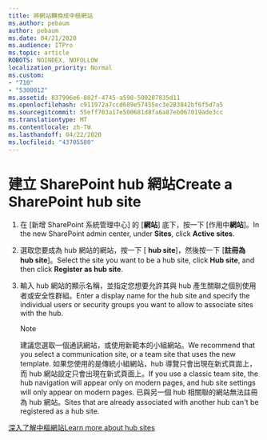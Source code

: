 ```yaml
---
title: 將網站轉換成中樞網站
ms.author: pebaum
author: pebaum
ms.date: 04/21/2020
ms.audience: ITPro
ms.topic: article
ROBOTS: NOINDEX, NOFOLLOW
localization_priority: Normal
ms.custom:
- "710"
- "5300012"
ms.assetid: 837996e6-802f-4745-a590-500207835d11
ms.openlocfilehash: c911972a7ccd689e57455ec3e283842bf6f5d7a5
ms.sourcegitcommit: 55eff703a17e500681d8fa6a87eb067019ade3cc
ms.translationtype: MT
ms.contentlocale: zh-TW
ms.lasthandoff: 04/22/2020
ms.locfileid: "43705580"
---
```

# <a name="create-a-sharepoint-hub-site"></a><span data-ttu-id="689a5-102">建立 SharePoint hub 網站</span><span class="sxs-lookup"><span data-stu-id="689a5-102">Create a SharePoint hub site</span></span>

1. <span data-ttu-id="689a5-103">在 [新增 SharePoint 系統管理中心] 的 [**網站**] 底下，按一下 [作用中**網站**]。</span><span class="sxs-lookup"><span data-stu-id="689a5-103">In the new SharePoint admin center, under **Sites**, click **Active sites**.</span></span>

2. <span data-ttu-id="689a5-104">選取您要成為 hub 網站的網站，按一下 [ **hub site**]，然後按一下 [**註冊為 hub site**]。</span><span class="sxs-lookup"><span data-stu-id="689a5-104">Select the site you want to be a hub site, click **Hub site**, and then click **Register as hub site**.</span></span>

3. <span data-ttu-id="689a5-105">輸入 hub 網站的顯示名稱，並指定您想要允許其與 hub 產生關聯之個別使用者或安全性群組。</span><span class="sxs-lookup"><span data-stu-id="689a5-105">Enter a display name for the hub site and specify the individual users or security groups you want to allow to associate sites with the hub.</span></span>

    > [!NOTE]
    >  <span data-ttu-id="689a5-106">建議您選取一個通訊網站，或使用新範本的小組網站。</span><span class="sxs-lookup"><span data-stu-id="689a5-106">We recommend that you select a communication site, or a team site that uses the new template.</span></span> <span data-ttu-id="689a5-107">如果您使用的是傳統小組網站，hub 導覽只會出現在新式頁面上，而 hub 網站設定只會出現在新式頁面上。</span><span class="sxs-lookup"><span data-stu-id="689a5-107">If you use a classic team site, the hub navigation will appear only on modern pages, and hub site settings will only appear on modern pages.</span></span> <span data-ttu-id="689a5-108">已與另一個 hub 相關聯的網站無法註冊為 hub 網站。</span><span class="sxs-lookup"><span data-stu-id="689a5-108">Sites that are already associated with another hub can't be registered as a hub site.</span></span>
  
[<span data-ttu-id="689a5-109">深入了解中樞網站</span><span class="sxs-lookup"><span data-stu-id="689a5-109">Learn more about hub sites</span></span>](https://go.microsoft.com/fwlink/?linkid=869149)
  